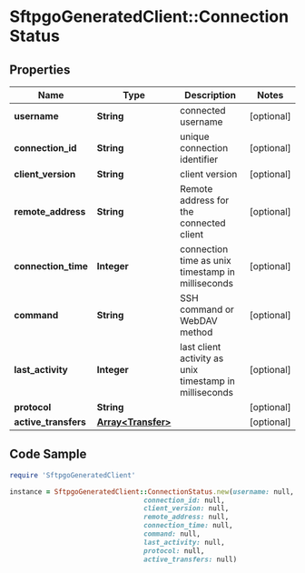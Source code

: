 # SftpgoGeneratedClient::ConnectionStatus

## Properties

Name | Type | Description | Notes
------------ | ------------- | ------------- | -------------
**username** | **String** | connected username | [optional] 
**connection_id** | **String** | unique connection identifier | [optional] 
**client_version** | **String** | client version | [optional] 
**remote_address** | **String** | Remote address for the connected client | [optional] 
**connection_time** | **Integer** | connection time as unix timestamp in milliseconds | [optional] 
**command** | **String** | SSH command or WebDAV method | [optional] 
**last_activity** | **Integer** | last client activity as unix timestamp in milliseconds | [optional] 
**protocol** | **String** |  | [optional] 
**active_transfers** | [**Array&lt;Transfer&gt;**](Transfer.md) |  | [optional] 

## Code Sample

```ruby
require 'SftpgoGeneratedClient'

instance = SftpgoGeneratedClient::ConnectionStatus.new(username: null,
                                 connection_id: null,
                                 client_version: null,
                                 remote_address: null,
                                 connection_time: null,
                                 command: null,
                                 last_activity: null,
                                 protocol: null,
                                 active_transfers: null)
```


